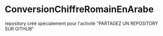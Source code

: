 # ConversionChiffreRomainEnArabe
repository créé spécialement pour l'activité "PARTAGEZ UN REPOSITORY SUR GITHUB"
